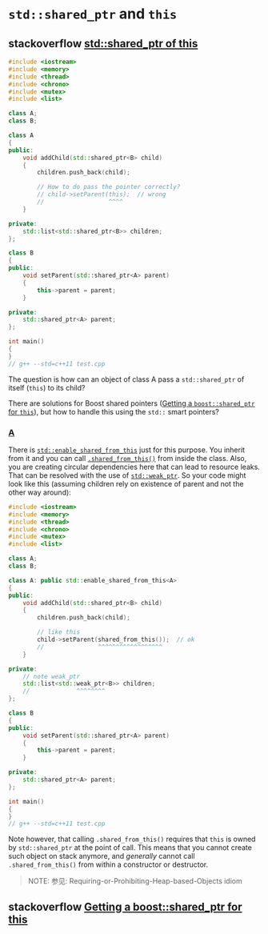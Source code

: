 # `std::shared_ptr` and `this`



## stackoverflow [std::shared_ptr of this](https://stackoverflow.com/questions/11711034/stdshared-ptr-of-this)

```C++
#include <iostream>
#include <memory>
#include <thread>
#include <chrono>
#include <mutex>
#include <list>

class A;
class B;

class A
{
public:
	void addChild(std::shared_ptr<B> child)
	{
		children.push_back(child);

		// How to do pass the pointer correctly?
		// child->setParent(this);  // wrong
		//                  ^^^^
	}

private:
	std::list<std::shared_ptr<B>> children;
};

class B
{
public:
	void setParent(std::shared_ptr<A> parent)
	{
		this->parent = parent;
	}

private:
	std::shared_ptr<A> parent;
};

int main()
{
}
// g++ --std=c++11 test.cpp

```

The question is how can an object of class A pass a `std::shared_ptr` of itself (`this`) to its child?

There are solutions for Boost shared pointers ([Getting a `boost::shared_ptr` for `this`](https://stackoverflow.com/questions/142391/getting-a-boostshared-ptr-for-this)), but how to handle this using the `std::` smart pointers?

### [A](https://stackoverflow.com/a/11711094)

There is [`std::enable_shared_from_this`](http://en.cppreference.com/w/cpp/memory/enable_shared_from_this) just for this purpose. You inherit from it and you can call [`.shared_from_this()`](http://en.cppreference.com/w/cpp/memory/enable_shared_from_this/shared_from_this) from inside the class. Also, you are creating circular dependencies here that can lead to resource leaks. That can be resolved with the use of [`std::weak_ptr`](http://en.cppreference.com/w/cpp/memory/weak_ptr). So your code might look like this (assuming children rely on existence of parent and not the other way around):

```cpp
#include <iostream>
#include <memory>
#include <thread>
#include <chrono>
#include <mutex>
#include <list>

class A;
class B;

class A: public std::enable_shared_from_this<A>
{
public:
	void addChild(std::shared_ptr<B> child)
	{
		children.push_back(child);

		// like this
		child->setParent(shared_from_this());  // ok
		//               ^^^^^^^^^^^^^^^^^^
	}

private:
	// note weak_ptr
	std::list<std::weak_ptr<B>> children;
	//             ^^^^^^^^
};

class B
{
public:
	void setParent(std::shared_ptr<A> parent)
	{
		this->parent = parent;
	}

private:
	std::shared_ptr<A> parent;
};

int main()
{
}
// g++ --std=c++11 test.cpp

```

Note however, that calling `.shared_from_this()` requires that `this` is owned by `std::shared_ptr` at the point of call. This means that you cannot create such object on stack anymore, and *generally* cannot call `.shared_from_this()` from within a constructor or destructor.

> NOTE: 参见: Requiring-or-Prohibiting-Heap-based-Objects idiom

## stackoverflow [Getting a boost::shared_ptr for this](https://stackoverflow.com/questions/142391/getting-a-boostshared-ptr-for-this)

